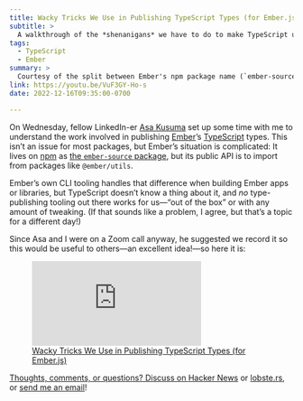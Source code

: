 ```yaml
---
title: Wacky Tricks We Use in Publishing TypeScript Types (for Ember.js)
subtitle: >
  A walkthrough of the *shenanigans* we have to do to make TypeScript understand how to import `@ember` packages from `ember-source`.
tags:
  - TypeScript
  - Ember
summary: >
  Courtesy of the split between Ember's npm package name (`ember-source`) and the packages it presents as its API (`@ember/*`), we have to get up to some wild shenanigans to make its native TypeScript support work.
link: https://youtu.be/VuF3GY-Ho-s
date: 2022-12-16T09:35:00-0700

---
```


On Wednesday, fellow LinkedIn-er [Asa Kusuma](https://www.linkedin.com/in/asakusuma/) set up some time with me to understand the work involved in publishing [Ember][e]’s [TypeScript][ts] types. This isn’t an issue for most packages, but Ember’s situation is complicated: It lives on [npm] as [the `ember-source` package][es], but its public API is to import from packages like `@ember/utils`.

[e]: https://emberjs.com
[ts]: https://www.typescriptlang.org
[npm]: https://www.npmjs.com
[es]: https://www.npmjs.com/package/ember-source

Ember’s own CLI tooling handles that difference when building Ember apps or libraries, but TypeScript doesn’t know a thing about it, and *no* type-publishing tooling out there works for us—“out of the box” or with any amount of tweaking. (If that sounds like a problem, I agree, but that’s a topic for a different day!)

Since Asa and I were on a Zoom call anyway, he suggested we record it so this would be useful to others—an excellent idea!—so here it is:

<figure class='embed'>

<div class='embed__wrapper'>

<iframe class='embed__content' src="https://www.youtube.com/embed/VuF3GY-Ho-s" title="YouTube video player" frameborder="0" allow="accelerometer; autoplay; clipboard-write; encrypted-media; gyroscope; picture-in-picture" allowfullscreen></iframe>

</div>

<figcaption><a href="https://youtu.be/VuF3GY-Ho-s">Wacky Tricks We Use in Publishing TypeScript Types (for Ember.js)</figcaption>

</figure>

<div class="callout">

Thoughts, comments, or questions? Discuss on [Hacker News][hn] or [lobste.rs][l], or [send me an email](mailto:hello@chriskrycho.com?subject=Wacky%20Tricks%20for%20TS%20Types%20for%20Ember)!

[hn]: https://news.ycombinator.com/item?id=34016320
[l]: https://lobste.rs/s/lucxxu/wacky_tricks_we_use_publishing

</div>
